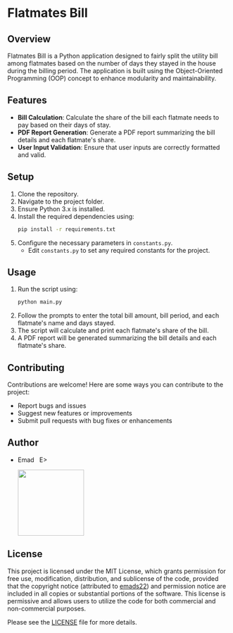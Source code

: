 # Flatmates Bill

## Overview
Flatmates Bill is a Python application designed to fairly split the utility bill among flatmates based on the number of days they stayed in the house during the billing period. The application is built using the Object-Oriented Programming (OOP) concept to enhance modularity and maintainability.

## Features
- **Bill Calculation**: Calculate the share of the bill each flatmate needs to pay based on their days of stay.
- **PDF Report Generation**: Generate a PDF report summarizing the bill details and each flatmate's share.
- **User Input Validation**: Ensure that user inputs are correctly formatted and valid.

## Setup
1. Clone the repository.
2. Navigate to the project folder.
3. Ensure Python 3.x is installed.
4. Install the required dependencies using:
    ```sh
    pip install -r requirements.txt
    ```
5. Configure the necessary parameters in `constants.py`.
   - Edit `constants.py` to set any required constants for the project.

## Usage
1. Run the script using:
    ```sh
    python main.py
    ```
2. Follow the prompts to enter the total bill amount, bill period, and each flatmate's name and days stayed.
3. The script will calculate and print each flatmate's share of the bill.
4. A PDF report will be generated summarizing the bill details and each flatmate's share.

## Contributing
Contributions are welcome! Here are some ways you can contribute to the project:
- Report bugs and issues
- Suggest new features or improvements
- Submit pull requests with bug fixes or enhancements

## Author
- Emad &nbsp; E>
  
  [<img src="https://img.shields.io/badge/GitHub-Profile-blue?logo=github" width="150">](https://github.com/emads22)

## License
This project is licensed under the MIT License, which grants permission for free use, modification, distribution, and sublicense of the code, provided that the copyright notice (attributed to [emads22](https://github.com/emads22)) and permission notice are included in all copies or substantial portions of the software. This license is permissive and allows users to utilize the code for both commercial and non-commercial purposes.

Please see the [LICENSE](LICENSE) file for more details.